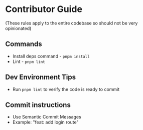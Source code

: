 # Contributor Guide

(These rules apply to the entire codebase so should not be very opinionated)

## Commands
- Install deps command - `pnpm install`
- Lint - `pnpm lint`

## Dev Environment Tips
- Run `pnpm lint` to verify the code is ready to commit

## Commit instructions
- Use Semantic Commit Messages
- Example: "feat: add login route"
